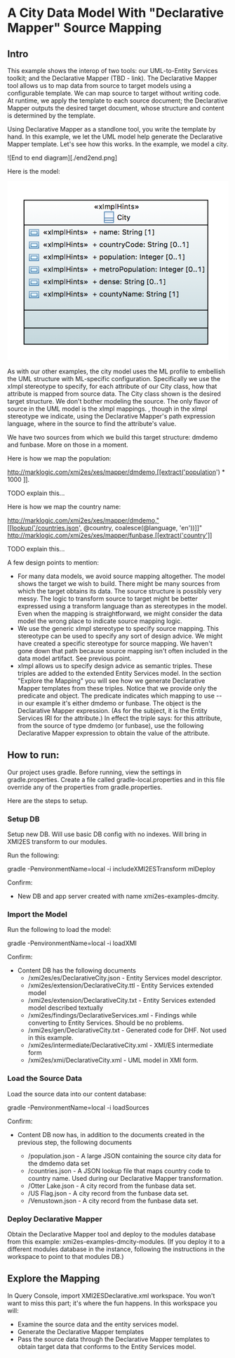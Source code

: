 # A City Data Model With "Declarative Mapper" Source Mapping

## Intro
This example shows the interop of two tools: our UML-to-Entity Services toolkit; and the Declarative Mapper (TBD - link). The Declarative Mapper tool allows us to map data from source to target models using a configurable template. We can map source to target without writing code. At runtime, we apply the template to each source document; the Declarative Mapper outputs the desired target document, whose structure and content is determined by the template.

Using Declarative Mapper as a standlone tool, you write the template by hand. In this example, we let the UML model help generate the Declarative Mapper template. Let's see how this works. In the example, we model a city. 

![End to end diagram][./end2end.png]


Here is the model:

![DeclarativeCity](../umlModels/DeclarativeCity.png)

As with our other examples, the city model uses the ML profile to embellish the UML structure with ML-specific configuration. Specifically we use the xImpl stereotype to specify, for each attribute of our City class, how that attribute is mapped from source data. The City class shown is the desired target structure. We don't bother modeling the source. The only flavor of source in the UML model is the xImpl mappings. , though in the xImpl stereotype we indicate, using the Declarative Mapper's path expression language, where in the source to find the attribute's value.

We have two sources from which we build this target structure: dmdemo and funbase. More on those in a moment. 

Here is how we map the population:

http://marklogic.com/xmi2es/xes/mapper/dmdemo,[[extract('population') * 1000 ]].

TODO explain this...

Here is how we map the country name:

http://marklogic.com/xmi2es/xes/mapper/dmdemo,"[[lookup('/countries.json', @country, coalesce(@language, 'en'))]]"
http://marklogic.com/xmi2es/xes/mapper/funbase,[[extract('country']]


TODO explain this... 


A few design points to mention:
- For many data models, we avoid source mapping altogether. The model shows the target we wish to build. There might be many sources from which the target obtains its data. The source structure is possibly very messy. The logic to transform source to target might be better expressed using a transform language than as stereotypes in the model. Even when the mapping is straightforward, we might consider the data model the wrong place to indicate source mapping logic. 
- We use the generic xImpl stereotype to specify source mapping. This stereotype can be used to specify any sort of design advice. We might have created a specific stereotype for source mapping. We haven't gone down that path because source mapping isn't often included in the data model artifact. See previous point.
- xImpl allows us to specify design advice as semantic triples. These triples are added to the extended Entity Services model. In the section "Explore the Mapping" you will see how we generate Declarative Mapper templates from these triples. Notice that we provide only the predicate and object. The predicate indicates which mapping to use -- in our example it's either dmdemo or funbase. The object is the Declarative Mapper expression. (As for the subject, it is the Entity Services IRI for the attribute.) In effect the triple says: for this attribute, from the source of type dmdemo (or funbase), use the following Declarative Mapper expression to obtain the value of the attribute.

## How to run:

Our project uses gradle. Before running, view the settings in gradle.properties. Create a file called gradle-local.properties and in this file override any of the properties from gradle.properties.

Here are the steps to setup.

### Setup DB
Setup new DB. Will use basic DB config with no indexes. Will bring in XMI2ES transform to our modules.

Run the following:

gradle -PenvironmentName=local -i includeXMI2ESTransform mlDeploy

Confirm:
- New DB and app server created with name xmi2es-examples-dmcity.

### Import the Model

Run the following to load the model:

gradle -PenvironmentName=local -i loadXMI

Confirm:
- Content DB has the following documents
	* /xmi2es/es/DeclarativeCity.json - Entity Services model descriptor.
	* /xmi2es/extension/DeclarativeCity.ttl - Entity Services extended model
	* /xmi2es/extension/DeclarativeCity.txt - Entity Services extended model described textually
	* /xmi2es/findings/DeclarativeServices.xml - Findings while converting to Entity Services. Should be no problems.
	* /xmi2es/gen/DeclarativeCity.txt - Generated code for DHF. Not used in this example.
	* /xmi2es/intermediate/DeclarativeCity.xml - XMI/ES intermediate form
	* /xmi2es/xmi/DeclarativeCity.xml - UML model in XMI form.

### Load the Source Data

Load the source data into our content database:

gradle -PenvironmentName=local -i loadSources

Confirm:
- Content DB now has, in addition to the documents created in the previous step, the following documents

	* /population.json - A large JSON containing the source city data for the dmdemo data set
	* /countries.json - A JSON lookup file that maps country code to country name. Used during our Declarative Mapper transformation.
	* /Otter Lake.json - A city record from the funbase data set.
	* /US Flag.json - A city record from the funbase data set.
	* /Venustown.json - A city record from the funbase data set.

### Deploy Declarative Mapper

Obtain the Declarative Mapper tool and deploy to the modules database from this example: xmi2es-examples-dmcity-modules. (If you deploy it to a different modules database in the instance, following the instructions in the workspace to point to that modules DB.)

## Explore the Mapping
In Query Console, import XMI2ESDeclarative.xml workspace. You won't want to miss this part; it's where the fun happens. In this workspace you will: 
- Examine the source data and the entity services model.
- Generate the Declarative Mapper templates
- Pass the source data through the Declarative Mapper templates to obtain target data that conforms to the Entity Services model.
